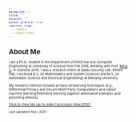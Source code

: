 ```yaml
---
permalink: /
title: ""
excerpt: ""
author_profile: true
redirect_from: 
  - /about/
  - /about.html
---
```


<style type="text/css">
  body{
  font-size: 5pt;
}
</style>


# About Me

I am a Ph.D. student in the Department of Electrical and Computer Engineering at University of Arizona from Fall 2018, working with Prof. [Ming Li](http://wiser.arizona.edu/mingli/index.html). In Summer 2019, I was a research intern at Baidu Security Lab.  Before that, I received B.S. (in Mathematics and System Science) and M.S. (in Automation Science and Electrical Engineering) at Beihang University.  

My research interest includes privacy-preserving techniques (e.g., Differential Privacy and Secure Multi-Party Computation) and robust machine learning/federated learning (against adversarial examples and poisoning attacks). 

[Click to View My Up-to-date Curriculum Vitae [PDF]](http://xiaolangu.github.io/files/xiaolangu.pdf)

Last updated: Nov. 2021

